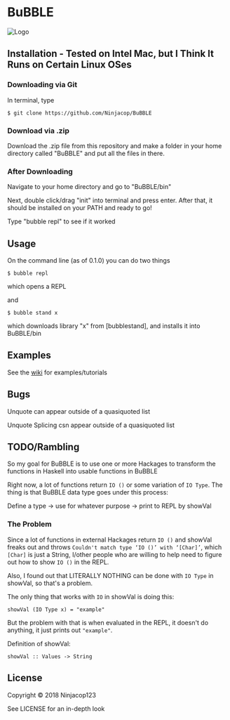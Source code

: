 # BuBBLE

![Logo](https://github.com/Ninjacop/BuBBLE/blob/master/Bubble.png)

## Installation - Tested on Intel Mac, but I Think It Runs on Certain Linux OSes 
    
### Downloading via Git
In terminal, type 
    
    $ git clone https://github.com/Ninjacop/BuBBLE


### Download via .zip
Download the .zip file from this repository and make a folder in your home directory called "BuBBLE" and put all the files in there.

### After Downloading 
Navigate to your home directory and go to "BuBBLE/bin"

Next, double click/drag "init" into terminal and press enter. After that, it should be installed on your PATH and ready to go!

Type "bubble repl" to see if it worked



## Usage
    
On the command line (as of 0.1.0) you can do two things

    $ bubble repl
which opens a REPL

and 

    $ bubble stand x
which downloads library "x" from [bubblestand], and installs it into BuBBLE/bin
    

      
## Examples  
      
See the [wiki](https://github.com/Ninjacop/BuBBLE/wiki) for examples/tutorials
      
## Bugs  
      
Unquote can appear outside of a quasiquoted list

Unquote Splicing csn appear outside of a quasiquoted list  
      
 
## TODO/Rambling
So my goal for BuBBLE is to use one or more Hackages to transform the functions in Haskell into usable functions in BuBBLE

Right now, a lot of functions return `IO ()` or some variation of `IO Type`. The thing is that BuBBLE data type goes under this process:

Define a type -> use for whatever purpose -> print to REPL by showVal


### The Problem
Since a lot of functions in external Hackages return `IO ()` and showVal freaks out and throws `Couldn't match type ‘IO ()’ with ‘[Char]’`, which `[Char]` is just a String, I/other people who are willing to help need to figure out how to show `IO ()` in the REPL.

Also, I found out that LITERALLY NOTHING can be done with `IO Type` in showVal, so that's a problem. 

The only thing that works with `IO` in showVal is doing this:

    showVal (IO Type x) = "example"

But the problem with that is when evaluated in the REPL, it doesn't do anything, it just prints out `"example"`.

Definition of showVal:

    showVal :: Values -> String

## License  
      
Copyright © 2018 Ninjacop123

See LICENSE for an in-depth look 
